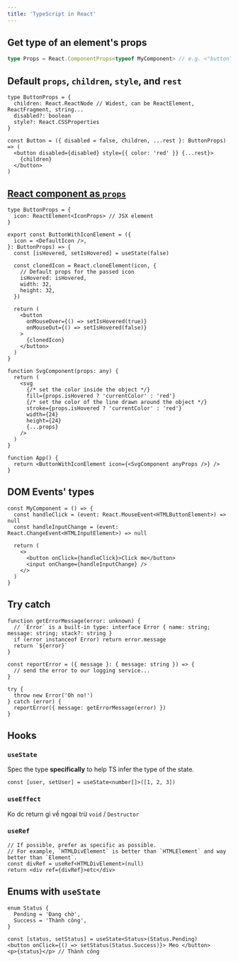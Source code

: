 ```yaml
---
title: 'TypeScript in React'
---
```


## Get type of an element's props

```ts
type Props = React.ComponentProps<typeof MyComponent> // e.g. <"button">
```

## Default `props`, `children`, `style`, and `rest`

```tsx
type ButtonProps = {
  children: React.ReactNode // Widest, can be ReactElement, ReactFragment, string...
  disabled?: boolean
  style?: React.CSSProperties
}

const Button = ({ disabled = false, children, ...rest }: ButtonProps) => (
  <button disabled={disabled} style={{ color: 'red' }} {...rest}>
    {children}
  </button>
)
```

## [React component as `props`](https://codesandbox.io/p/sandbox/react-component-as-prop-icon-l6y3p8?file=/src/App.tsx:16,18)

```tsx
type ButtonProps = {
  icon: ReactElement<IconProps> // JSX element
}

export const ButtonWithIconElement = ({
  icon = <DefaultIcon />,
}: ButtonProps) => {
  const [isHovered, setIsHovered] = useState(false)

  const clonedIcon = React.cloneElement(icon, {
    // Default props for the passed icon
    isHovered: isHovered,
    width: 32,
    height: 32,
  })

  return (
    <button
      onMouseOver={() => setIsHovered(true)}
      onMouseOut={() => setIsHovered(false)}
    >
      {clonedIcon}
    </button>
  )
}

function SvgComponent(props: any) {
  return (
    <svg
      {/* set the color inside the object */}
      fill={props.isHovered ? 'currentColor' : 'red'}
      {/* set the color of the line drawn around the object */}
      stroke={props.isHovered ? 'currentColor' : 'red'}
      width={24}
      height={24}
      {...props}
    />
  )
}

function App() {
  return <ButtonWithIconElement icon={<SvgComponent anyProps />} />
}
```

## DOM Events' types

```tsx
const MyComponent = () => {
  const handleClick = (event: React.MouseEvent<HTMLButtonElement>) => null
  const handleInputChange = (event: React.ChangeEvent<HTMLInputElement>) => null

  return (
    <>
      <button onClick={handleClick}>Click me</button>
      <input onChange={handleInputChange} />
    </>
  )
}
```

## Try catch

```tsx
function getErrorMessage(error: unknown) {
  // `Error` is a built-in type: interface Error { name: string; message: string; stack?: string }
  if (error instanceof Error) return error.message
  return `${error}`
}

const reportError = ({ message }: { message: string }) => {
  // send the error to our logging service...
}

try {
  throw new Error('Oh no!')
} catch (error) {
  reportError({ message: getErrorMessage(error) })
}
```

## Hooks

### `useState`

Spec the type **specifically** to help TS infer the type of the state.

```tsx
const [user, setUser] = useState<number[]>([1, 2, 3])
```

### `useEffect`

Ko dc return gì về ngoại trừ `void` / `Destructor`

### `useRef`

```tsx
// If possible, prefer as specific as possible.
// For example, `HTMLDivElement` is better than `HTMLElement` and way better than `Element`.
const divRef = useRef<HTMLDivElement>(null)
return <div ref={divRef}>etc</div>
```

## Enums with `useState`

```tsx
enum Status {
  Pending = 'Đang chờ',
  Success = 'Thành công',
}

const [status, setStatus] = useState<Status>(Status.Pending)
<button onClick={() => setStatus(Status.Success)}> Meo </button>
<p>{status}</p> // Thành công
```
